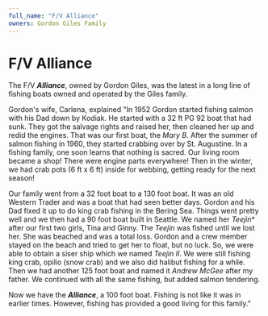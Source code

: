 ```yaml
---
full_name: "F/V Alliance"
owners: Gordon Giles Family
---
```

# F/V Alliance

The F/V ***Alliance***, owned by Gordon Giles, was the latest in a long line of fishing boats owned and operated by the Giles family.

Gordon's wife, Carlena, explained "In 1952 Gordon started fishing salmon with his Dad down by Kodiak.  He started with a 32 ft PG 92 boat that had sunk.  They got the salvage rights and raised her, then cleaned her up and redid the engines.  That was our first boat, the *Mary B*.  After the summer of salmon fishing in 1960, they started crabbing over by St. Augustine.  In a fishing family, one soon learns that nothing is sacred.  Our living room became a shop!  There were engine parts everywhere!  Then in the winter, we had crab pots (6 ft x 6 ft) inside for webbing, getting ready for the next season!

Our family went from a 32 foot boat to a 130 foot boat.  It was an old Western Trader and was a boat that had seen better days.  Gordon and his Dad fixed it up to do king crab fishing in the Bering Sea.  Things went pretty well and we then had a 90 foot boat built in Seattle.  We named her *Teejin** after our first two girls, Tina and Ginny.  The *Teejin* was fished until we lost her.  She was beached and was a total loss.  Gordon and a crew member stayed on the beach and tried to get her to float, but no luck.  So, we were able to obtain a siser ship which we named *Teejin II*.  We were still fishing king crab, opilio (snow crab) and we also did halibut fishing for a while.  Then we had another 125 foot boat and named it *Andrew McGee* after my father.  We continued with all the same fishing, but added salmon tendering.

Now we have the ***Alliance***, a 100 foot boat.  Fishing is not like it was in earlier times. However, fishing has provided a good living for this family."

